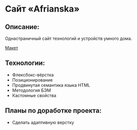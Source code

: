 # Сайт «Afrianska»

## Описание:
Однастраничный сайт технологий и устройств умного дома.

[Макет](https://www.figma.com/file/fO4NTf3DMl6jlcJxeZNbub/Afrianska)

## Технологии:
* Флексбокс-вёрстка
* Позиционирование
* Продвинутая семантика языка HTML
* Методология БЭМ
* Кастомные свойства

## Планы по доработке проекта:
* Сделать адаптивную верстку
